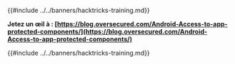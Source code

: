{{#include ../../banners/hacktricks-training.md}}

**Jetez un œil à : [https://blog.oversecured.com/Android-Access-to-app-protected-components/](https://blog.oversecured.com/Android-Access-to-app-protected-components/)**

{{#include ../../banners/hacktricks-training.md}}

